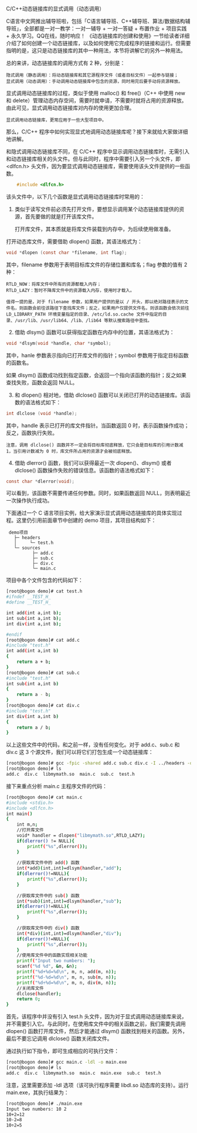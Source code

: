 C/C++动态链接库的显式调用（动态调用）

C语言中文网推出辅导班啦，包括「C语言辅导班、C++辅导班、算法/数据结构辅导班」，全部都是一对一教学：一对一辅导 + 一对一答疑 + 布置作业 + 项目实践 + 永久学习。QQ在线，随时响应！
《动态链接库的创建和使用》一节给读者详细介绍了如何创建一个动态链接库，以及如何使用它完成程序的链接和运行。但需要指明的是，这只是动态链接库的其中一种用法，本节将讲解它的另外一种用法。

总的来讲，动态链接库的调用方式有 2 种，分别是：

    隐式调用（静态调用）：将动态链接库和其它源程序文件（或者目标文件）一起参与链接；
    显式调用（动态调用）：手动调用动态链接库中包含的资源，同时用完后要手动将资源释放。


显式调用动态链接库的过程，类似于使用 malloc() 和 free()（C++ 中使用 new 和 delete）管理动态内存空间，需要时就申请，不需要时就将占用的资源释放。由此可见，显式调用动态链接库对内存的使用更加合理。

    显式调用动态链接库，更常应用于一些大型项目中。

那么，C/C++ 程序中如何实现显式地调用动态链接库呢？接下来就给大家做详细地讲解。

和隐式调用动态链接库不同，在 C/C++ 程序中显示调用动态链接库时，无需引入和动态链接库相关的头文件。但与此同时，程序中需要引入另一个头文件，即 <dlfcn.h> 头文件，因为要显式调用动态链接库，需要使用该头文件提供的一些函数。
~~~ c
    #include <dlfcn.h>
~~~
该头文件中，以下几个函数是显式调用动态链接库时常用的：

1) 类似于读写文件前必须先打开文件，要想显示调用某个动态链接库提供的资源，首先要做的就是打开该库文件。

    打开库文件，其本质就是将库文件装载到内存中，为后续使用做准备。

打开动态库文件，需要借助 dlopen() 函数，其语法格式为：
~~~ c
void *dlopen (const char *filename, int flag);
~~~
其中，filename 参数用于表明目标库文件的存储位置和库名；flag 参数的值有 2 种：

    RTLD_NOW：将库文件中所有的资源都载入内存；
    RTLD_LAZY：暂时不降库文件中的资源载入内存，使用时才载入。

    值得一提的是，对于 filename 参数，如果用户提供的是以 / 开头，即以绝对路径表示的文件名，则函数会前往该路径下查找库文件；反之，如果用户仅提供文件名，则该函数会依次前往 LD_LIBRARY_PATH 环境变量指定的目录、/etc/ld.so.cache 文件中指定的目录、/usr/lib、/usr/lib64、/lib、/lib64 等默认搜索路径中查找。

2) 借助 dlsym() 函数可以获得指定函数在内存中的位置，其语法格式为：
~~~ c
void *dlsym(void *handle, char *symbol);
~~~
其中，hanle 参数表示指向已打开库文件的指针；symbol 参数用于指定目标函数的函数名。

如果 dlsym() 函数成功找到指定函数，会返回一个指向该函数的指针；反之如果查找失败，函数会返回 NULL。
 
3) 和 dlopen() 相对地，借助 dlclose() 函数可以关闭已打开的动态链接库。该函数的语法格式如下：
~~~ c
int dlclose (void *handle);
~~~
其中，handle 表示已打开的库文件指针。当函数返回 0 时，表示函数操作成功；反之，函数执行失败。

    注意，调用 dlclose() 函数并不一定会将目标库彻底释放，它只会是目标库的引用计数减 1，当引用计数减为 0 时，库文件所占用的资源才会被彻底释放。


4) 借助 dlerror() 函数，我们可以获得最近一次 dlopen()、dlsym() 或者 dlclose() 函数操作失败的错误信息。该函数的语法格式如下：
~~~ c
const char *dlerror(void);
~~~
可以看到，该函数不需要传递任何参数。同时，如果函数返回 NULL，则表明最近一次操作执行成功。

下面通过一个 C 语言项目实例，给大家演示显式调用动态链接库的具体实现过程。这里仍引用前面章节中创建的 demo 项目，其项目结构如下：
~~~
 demo项目
   ├─ headers
   │     └─ test.h
   └─ sources
          ├─ add.c
          ├─ sub.c
          ├─ div.c
          └─ main.c
~~~
项目中各个文件包含的代码如下：
~~~ bash
[root@bogon demo]# cat test.h
#ifndef __TEST_H_
#define __TEST_H_

int add(int a,int b);
int sub(int a,int b);
int div(int a,int b);

#endif
[root@bogon demo]# cat add.c
#include "test.h"
int add(int a,int b)
{
    return a + b;
}
[root@bogon demo]# cat sub.c
#include "test.h"
int sub(int a,int b)
{
    return a - b;
}
[root@bogon demo]# cat div.c
#include "test.h"
int div(int a,int b)
{
    return a / b;
}
~~~
以上这些文件中的代码，和之前一样，没有任何变化。对于 add.c、sub.c 和 div.c 这 3 个源文件，我们可以将它们打包生成一个动态链接库：
~~~ bash
[root@bogon demo]# gcc -fpic -shared add.c sub.c div.c -I ../headers -o libmymath.so
[root@bogon demo]# ls
add.c  div.c  libmymath.so  main.c  sub.c  test.h
~~~
接下来重点分析 main.c 主程序文件的代码：
~~~ bash
[root@bogon demo]# cat main.c
#include <stdio.h>
#include <dlfcn.h>
int main()
{
    int m,n;
    //打开库文件
    void* handler = dlopen("libmymath.so",RTLD_LAZY);
    if(dlerror() != NULL){
        printf("%s",dlerror());
    }
   
    //获取库文件中的 add() 函数
    int(*add)(int,int)=dlsym(handler,"add");
    if(dlerror()!=NULL){
        printf("%s",dlerror());
    }
  
    //获取库文件中的 sub() 函数
    int(*sub)(int,int)=dlsym(handler,"sub");
    if(dlerror()!=NULL){
        printf("%s",dlerror());
    }

    //获取库文件中的 div() 函数
    int(*div)(int,int)=dlsym(handler,"div");
    if(dlerror()!=NULL){
        printf("%s",dlerror());
    }
    //使用库文件中的函数实现相关功能
    printf("Input two numbers: ");
    scanf("%d %d", &m, &n);
    printf("%d+%d=%d\n", m, n, add(m, n));
    printf("%d-%d=%d\n", m, n, sub(m, n));
    printf("%d÷%d=%d\n", m, n, div(m, n));
    //关闭库文件
    dlclose(handler);
    return 0;
}
~~~
首先，该程序中并没有引入 test.h 头文件，因为对于显式调用动态链接库来说，并不需要引入它。与此同时，在使用库文件中的相关函数之前，我们需要先调用 dlopen() 函数打开库文件，然后才能通过 dlsym() 函数找到相关的函数。另外，最后不要忘记调用 dlclose() 函数关闭库文件。

通过执行如下指令，即可生成相应的可执行文件：
~~~ bash
[root@bogon demo]# gcc main.c -ldl -o main.exe
[root@bogon demo]# ls
add.c  div.c  libmymath.so  main.c  main.exe  sub.c  test.h
~~~
注意，这里需要添加 -ldl 选项（该可执行程序需要 libdl.so 动态库的支持）。运行 main.exe，其执行结果为：
~~~ bash
[root@bogon demo]# ./main.exe
Input two numbers: 10 2
10+2=12
10-2=8
10÷2=5

~~~